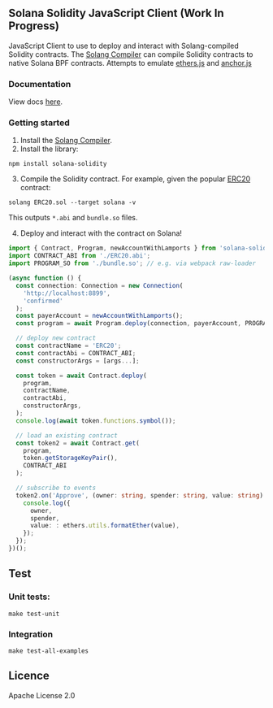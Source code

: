 ## Solana Solidity JavaScript Client (Work In Progress)

JavaScript Client to use to deploy and interact with Solang-compiled Solidity contracts. The [Solang Compiler](https://github.com/hyperledger-labs/solang) can compile Solidity contracts to native Solana BPF contracts. Attempts to emulate [ethers.js](https://github.com/ethers-io/ethers.js) and [anchor.js](https://github.com/project-serum/anchor/tree/master/ts)

### Documentation

View docs [here](https://vbstreetz.github.io/solana-solidity.js).

### Getting started

1. Install the [Solang Compiler](https://solang.readthedocs.io/en/latest/).
2. Install the library:

```
npm install solana-solidity
```

3. Compile the Solidity contract. For example, given the popular [ERC20](https://github.com/OpenZeppelin/openzeppelin-contracts/blob/master/contracts/token/ERC20/ERC20.sol) contract:

```
solang ERC20.sol --target solana -v
```

This outputs `*.abi` and `bundle.so` files.

4. Deploy and interact with the contract on Solana!

```typescript
import { Contract, Program, newAccountWithLamports } from 'solana-solidity';
import CONTRACT_ABI from './ERC20.abi';
import PROGRAM_SO from './bundle.so'; // e.g. via webpack raw-loader

(async function () {
  const connection: Connection = new Connection(
    'http://localhost:8899',
    'confirmed'
  );
  const payerAccount = newAccountWithLamports();
  const program = await Program.deploy(connection, payerAccount, PROGRAM_SO);

  // deploy new contract
  const contractName = 'ERC20';
  const contractAbi = CONTRACT_ABI;
  const constructorArgs = [args...];

  const token = await Contract.deploy(
    program,
    contractName,
    contractAbi,
    constructorArgs,
  );
  console.log(await token.functions.symbol());

  // load an existing contract
  const token2 = await Contract.get(
    program,
    token.getStorageKeyPair(),
    CONTRACT_ABI
  );

  // subscribe to events
  token2.on('Approve', (owner: string, spender: string, value: string) => {
    console.log({
      owner,
      spender,
      value: : ethers.utils.formatEther(value),
    });
  });
})();
```

## Test

### Unit tests:

```
make test-unit
```

### Integration

```
make test-all-examples
```

## Licence

Apache License 2.0
